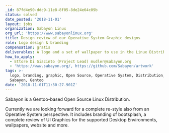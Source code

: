 ```yaml
---
_id: 87fd4e90-ddc9-11e8-8f05-8de24e64c09b
status: solved
date_posted: '2018-11-01'
layout: jobs
organization: Sabayon Linux
org_url: 'https://www.sabayonlinux.org'
title: Design review of our Operative System Graphic designs
role: Logo design & branding
compensation: gratis
deliverables: A logo and a set of wallpaper to use in the Linux Distribution
how_to_apply:
  - Ettore Di Giacinto (Project Lead) mudler@sabayon.org
  - 'https://www.sabayon.org/, https://github.com/Sabayon/artwork'
tags: >-
  logo, branding, graphic, Open Source, Operative System, Distribution, Linux,
  Sabayon, Gentoo
date: '2018-11-01T11:30:27.901Z'
---
```

Sabayon is a Gentoo-based Open Source Linux Distribution. 

Currently we are looking forward for a complete re-style also from an Operative System perspective. It includes branding of bootsplash, a complete review of UI Graphics for the supported Desktop Environments, wallpapers, website and more.
